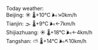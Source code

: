Today weather:  
Beijing: ☀️   🌡️+10°C 🌬️↘0km/h  
Tianjin: 🌫  🌡️+9°C 🌬️←7km/h  
Shijiazhuang: ☀️   🌡️+18°C 🌬️←4km/h  
Tangshan: ⛅️  🌡️+14°C 🌬️↖10km/h  
